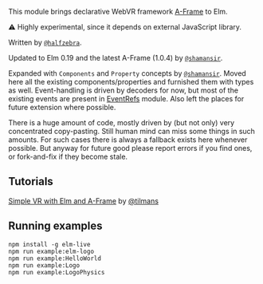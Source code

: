 This module brings declarative WebVR framework [A-Frame](https://aframe.io/) to Elm.

:warning: Highly experimental, since it depends on external JavaScript library.

Written by [`@halfzebra`](https://github.com/halfzebra).

Updated to Elm 0.19 and the latest A-Frame (1.0.4) by [`@shamansir`](https://github.com/shamansir).

Expanded with `Components` and `Property` concepts by [`@shamansir`](https://github.com/shamansir). Moved here all the existing components/properties and furnished them with types as well. Event-handling is driven by decoders for now, but most of the existing events are present in [EventRefs](src/AFrame/EventRefs.elm) module. Also left the places for future extension where possible.

There is a huge amount of code, mostly driven by (but not only) very concentrated copy-pasting. Still human mind can miss some things in such amounts. For such cases there is always a fallback exists here whenever possible. But anyway for future good please report errors if you find ones, or fork-and-fix if they become stale.

## Tutorials

[Simple VR with Elm and A-Frame](https://github.com/tilmans/elm-aframe-example) by [@tilmans](https://github.com/tilmans)

## Running examples

    npm install -g elm-live
    npm run example:elm-logo
    npm run example:HelloWorld
    npm run example:Logo
    npm run example:LogoPhysics


